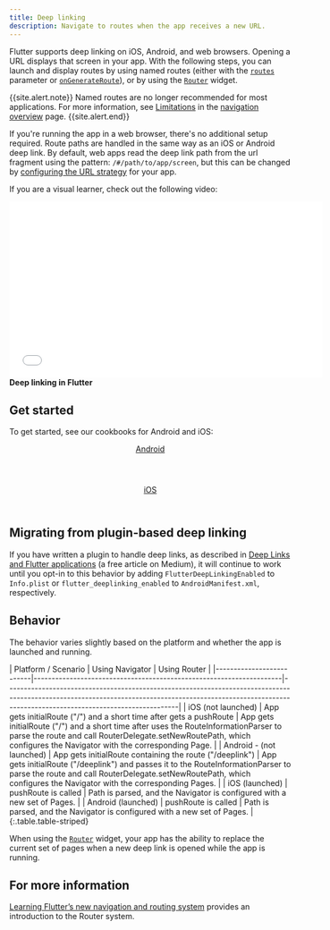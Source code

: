 ```yaml
---
title: Deep linking
description: Navigate to routes when the app receives a new URL.
---
```


Flutter supports deep linking on iOS, Android, and web browsers.
Opening a URL displays that screen in your app. With the following
steps, you can launch and display routes by using named routes
(either with the [`routes`][routes] parameter or
[`onGenerateRoute`][onGenerateRoute]), or by
using the [`Router`][Router] widget.

{{site.alert.note}}
  Named routes are no longer recommended for most
  applications. For more information, see
  [Limitations][] in the [navigation overview][] page.
{{site.alert.end}}

[Limitations]: {{site.url}}/ui/navigation#limitations
[navigation overview]: {{site.url}}/ui/navigation

If you're running the app in a web browser, there's no additional setup
required. Route paths are handled in the same way as an iOS or Android deep
link. By default, web apps read the deep link path from the url fragment using
the pattern: `/#/path/to/app/screen`, but this can be changed by
[configuring the URL strategy][] for your app.

If you are a visual learner, check out the following video:

<iframe width="560" height="315" src="{{site.youtube-site}}/embed/KNAb2XL7k2g" title="YouTube video player" frameborder="0" allow="accelerometer; autoplay; clipboard-write; encrypted-media; gyroscope; picture-in-picture; web-share" allowfullscreen></iframe>
<b>Deep linking in Flutter</b>

## Get started

To get started, see our cookbooks for Android and iOS:

<div class="card-deck mb-8">
  <a class="card" href="{{site.url}}/cookbook/navigation/set-up-app-links">
    <div class="card-body">
      <header class="card-title text-center m-0">
        Android
      </header>
    </div>
  </a>
  <a class="card" href="{{site.url}}/cookbook/navigation/set-up-universal-links">
    <div class="card-body">
      <header class="card-title text-center m-0">
        iOS
      </header>
    </div>
  </a>
</div>

## Migrating from plugin-based deep linking

If you have written a plugin to handle deep links, as described in
[Deep Links and Flutter applications][plugin-linking]
(a free article on Medium),
it will continue to work until you opt-in to this behavior by adding
`FlutterDeepLinkingEnabled` to `Info.plist` or
`flutter_deeplinking_enabled` to `AndroidManifest.xml`, respectively.

## Behavior

The behavior varies slightly based on the platform and whether the app is
launched and running.

<div class="table-wrapper" markdown="1">
| Platform / Scenario      | Using Navigator                                                     | Using Router                                                                                                                                                                                        |
|--------------------------|---------------------------------------------------------------------|------------------------------------------------------------------------------------------------------------------------------------------------------------------------------------------------------------|
| iOS (not launched)       | App gets initialRoute ("/") and a short time after gets a pushRoute | App gets initialRoute ("/") and a short time after uses the RouteInformationParser to parse the route and call RouterDelegate.setNewRoutePath, which configures the Navigator with the corresponding Page. |
| Android - (not launched) | App gets initialRoute containing the route ("/deeplink")            | App gets initialRoute ("/deeplink") and passes it to the RouteInformationParser to parse the route and call RouterDelegate.setNewRoutePath, which configures the Navigator with the corresponding Pages.   |
| iOS (launched)           | pushRoute is called                                                 | Path is parsed, and the Navigator is configured with a new set of Pages.                                                                                                                                   |
| Android (launched)       | pushRoute is called                                                 | Path is parsed, and the Navigator is configured with a new set of Pages.                                                                                                                                   |
{:.table.table-striped}
</div>

When using the [`Router`][Router] widget,
your app has the ability to replace the
current set of pages when a new deep link
is opened while the app is running.

## For more information

[Learning Flutter’s new navigation and routing system][] provides an 
introduction to the Router system.

[Learning Flutter’s new navigation and routing system]: {{site.flutter-medium}}/learning-flutters-new-navigation-and-routing-system-7c9068155ade
[switching-channels]: {{site.url}}/release/upgrade#switching-flutter-channels
[routes]: {{site.api}}/flutter/material/MaterialApp/routes.html
[onGenerateRoute]: {{site.api}}/flutter/material/MaterialApp/onGenerateRoute.html
[Router]: {{site.api}}/flutter/widgets/Router-class.html
[Navigator 2.0]: {{site.flutter-medium}}/learning-flutters-new-navigation-and-routing-system-7c9068155ade
[intent filter]: {{site.android-dev}}/guide/components/intents-filters
[plugin-linking]: {{site.medium}}/flutter-community/deep-links-and-flutter-applications-how-to-handle-them-properly-8c9865af9283
[verify-android-links]: {{site.android-dev}}/training/app-links/verify-android-applinks
[router-sample]: {{site.repo.samples}}/tree/main/navigation_and_routing

[configuring the URL strategy]: {{site.url}}/ui/navigation/url-strategies
